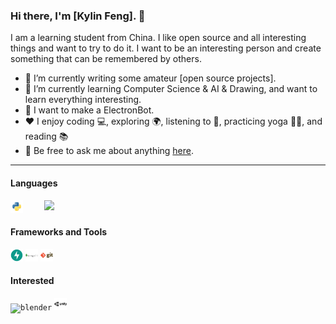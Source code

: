 ### Hi there, I'm [Kylin Feng]. 👋

I am a learning student from China.
I like open source and all interesting things and want to try to do it.
I want to be an interesting person and create something that can be remembered by others.


- 🔭 I’m currently writing some amateur [open source projects].
- 🌱 I’m currently learning Computer Science & AI & Drawing, and want to learn everything interesting.
- 🤔 I want to make a ElectronBot. 
- ❤️ I enjoy coding 💻, exploring 🌍, listening to 🎵, practicing yoga 🧘‍♀️, and reading 📚
- 💬 Be free to ask me about anything [here](https://github.com/kylin-feng/kylin-feng/issues).

---

#### Languages


<img align="right" width="450" src="https://github-readme-stats.vercel.app/api?username=kylin-feng&show_icons=true&icon_color=0078e7&title_color=0078e7&include_all_commits=true"/>
<code><img height="20" src="https://raw.githubusercontent.com/github/explore/80688e429a7d4ef2fca1e82350fe8e3517d3494d/topics/python/python.png" alt="python" /></code>

#### Frameworks and Tools


<code><img height="20" src="https://raw.githubusercontent.com/github/explore/80688e429a7d4ef2fca1e82350fe8e3517d3494d/topics/fastapi/fastapi.png" alt="fastapi" /></code>
<code><img height="20" src="https://raw.githubusercontent.com/github/explore/80688e429a7d4ef2fca1e82350fe8e3517d3494d/topics/mongodb/mongodb.png" alt="mongodb" /></code>
<code><img height="20" src="https://raw.githubusercontent.com/github/explore/80688e429a7d4ef2fca1e82350fe8e3517d3494d/topics/git/git.png" alt="git" /></code>


#### Interested


<code><img height="20" src="https://simpleicons.org/icons/blender.svg" alt="blender" /></code>
<code><img height="20" src="https://raw.githubusercontent.com/github/explore/80688e429a7d4ef2fca1e82350fe8e3517d3494d/topics/unity/unity.png" alt="unity" /></code>

